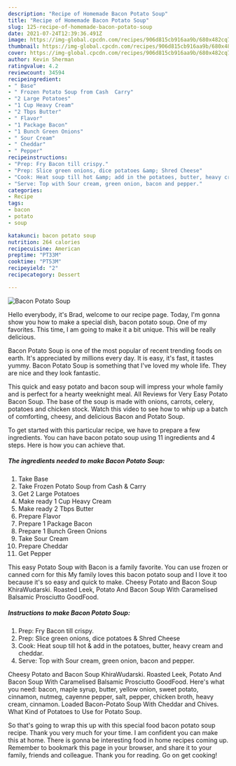 ```yaml
---
description: "Recipe of Homemade Bacon Potato Soup"
title: "Recipe of Homemade Bacon Potato Soup"
slug: 125-recipe-of-homemade-bacon-potato-soup
date: 2021-07-24T12:39:36.491Z
image: https://img-global.cpcdn.com/recipes/906d815cb916aa9b/680x482cq70/bacon-potato-soup-recipe-main-photo.jpg
thumbnail: https://img-global.cpcdn.com/recipes/906d815cb916aa9b/680x482cq70/bacon-potato-soup-recipe-main-photo.jpg
cover: https://img-global.cpcdn.com/recipes/906d815cb916aa9b/680x482cq70/bacon-potato-soup-recipe-main-photo.jpg
author: Kevin Sherman
ratingvalue: 4.2
reviewcount: 34594
recipeingredient:
- " Base"
- " Frozen Potato Soup from Cash  Carry"
- "2 Large Potatoes"
- "1 Cup Heavy Cream"
- "2 Tbps Butter"
- " Flavor"
- "1 Package Bacon"
- "1 Bunch Green Onions"
- " Sour Cream"
- " Cheddar"
- " Pepper"
recipeinstructions:
- "Prep: Fry Bacon till crispy."
- "Prep: Slice green onions, dice potatoes &amp; Shred Cheese"
- "Cook: Heat soup till hot &amp; add in the potatoes, butter, heavy cream and cheddar."
- "Serve: Top with Sour cream, green onion, bacon and pepper."
categories:
- Recipe
tags:
- bacon
- potato
- soup

katakunci: bacon potato soup 
nutrition: 264 calories
recipecuisine: American
preptime: "PT33M"
cooktime: "PT53M"
recipeyield: "2"
recipecategory: Dessert

---
```



![Bacon Potato Soup](https://img-global.cpcdn.com/recipes/906d815cb916aa9b/680x482cq70/bacon-potato-soup-recipe-main-photo.jpg)

Hello everybody, it's Brad, welcome to our recipe page. Today, I'm gonna show you how to make a special dish, bacon potato soup. One of my favorites. This time, I am going to make it a bit unique. This will be really delicious.

Bacon Potato Soup is one of the most popular of recent trending foods on earth. It's appreciated by millions every day. It is easy, it's fast, it tastes yummy. Bacon Potato Soup is something that I've loved my whole life. They are nice and they look fantastic.

This quick and easy potato and bacon soup will impress your whole family and is perfect for a hearty weeknight meal. All Reviews for Very Easy Potato Bacon Soup. The base of the soup is made with onions, carrots, celery, potatoes and chicken stock. Watch this video to see how to whip up a batch of comforting, cheesy, and delicious Bacon and Potato Soup.


To get started with this particular recipe, we have to prepare a few ingredients. You can have bacon potato soup using 11 ingredients and 4 steps. Here is how you can achieve that.

<!--inarticleads1-->

##### The ingredients needed to make Bacon Potato Soup:

1. Take  Base
1. Take  Frozen Potato Soup from Cash &amp; Carry
1. Get 2 Large Potatoes
1. Make ready 1 Cup Heavy Cream
1. Make ready 2 Tbps Butter
1. Prepare  Flavor
1. Prepare 1 Package Bacon
1. Prepare 1 Bunch Green Onions
1. Take  Sour Cream
1. Prepare  Cheddar
1. Get  Pepper


This easy Potato Soup with Bacon is a family favorite. You can use frozen or canned corn for this My family loves this bacon potato soup and I love it too because it&#39;s so easy and quick to make. Cheesy Potato and Bacon Soup KhiraWudarski. Roasted Leek, Potato And Bacon Soup With Caramelised Balsamic Prosciutto GoodFood. 

<!--inarticleads2-->

##### Instructions to make Bacon Potato Soup:

1. Prep: Fry Bacon till crispy.
1. Prep: Slice green onions, dice potatoes &amp; Shred Cheese
1. Cook: Heat soup till hot &amp; add in the potatoes, butter, heavy cream and cheddar.
1. Serve: Top with Sour cream, green onion, bacon and pepper.


Cheesy Potato and Bacon Soup KhiraWudarski. Roasted Leek, Potato And Bacon Soup With Caramelised Balsamic Prosciutto GoodFood. Here&#39;s what you need: bacon, maple syrup, butter, yellow onion, sweet potato, cinnamon, nutmeg, cayenne pepper, salt, pepper, chicken broth, heavy cream, cinnamon. Loaded Bacon-Potato Soup With Cheddar and Chives. What Kind of Potatoes to Use for Potato Soup. 

So that's going to wrap this up with this special food bacon potato soup recipe. Thank you very much for your time. I am confident you can make this at home. There is gonna be interesting food in home recipes coming up. Remember to bookmark this page in your browser, and share it to your family, friends and colleague. Thank you for reading. Go on get cooking!
